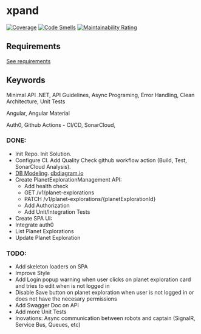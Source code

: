 # xpand

[![Coverage](https://sonarcloud.io/api/project_badges/measure?project=iulianPeiu6_xpand&metric=coverage)](https://sonarcloud.io/summary/new_code?id=iulianPeiu6_xpand) [![Code Smells](https://sonarcloud.io/api/project_badges/measure?project=iulianPeiu6_xpand&metric=code_smells)](https://sonarcloud.io/summary/new_code?id=iulianPeiu6_xpand) [![Maintainability Rating](https://sonarcloud.io/api/project_badges/measure?project=iulianPeiu6_xpand&metric=sqale_rating)](https://sonarcloud.io/summary/new_code?id=iulianPeiu6_xpand)

## Requirements
[See requirements](https://github.com/iulianPeiu6/xpand/blob/master/docs/requirements.pdf)

## Keywords

Minimal API .NET, API Guidelines, Async Programing, Error Handling, Clean Architecture, Unit Tests 

Angular, Angular Material

Auth0, Github Actions - CI/CD, SonarCloud, 

### DONE:
- Init Repo. Init Solution.
- Configure CI. Add Quality Check github workflow action (Build, Test, SonarCloud Analysis).
- [DB Modeling](https://github.com/iulianPeiu6/xpand/blob/master/docs/db-diagram.png). [dbdiagram.io](https://dbdiagram.io/d/6568b9433be149578711d7fe)
- Create PlanetExplorationManagement API:
  - Add health check
  - GET /v1/planet-explorations
  - PATCH /v1/planet-explorations/{planetExplorationId}
  - Add Authorization
  - Add Unit/Integration Tests
-  Create SPA UI:
  - Integrate auth0
  - List Planet Explorations
  - Update Planet Exploration

### TODO: 
- Add skeleton loaders on SPA
- Improve Style
- Add Login popup warning when user clicks on planet exploration card and tries to edit when is not logged in
- Disable Save button on planet exploration when user is not logged in or does not have the necesary permissions
- Add Swagger Doc on API
- Add more Unit Tests
- Inovations: Async communication between robots and captain (SignalR, Service Bus, Queues, etc)
